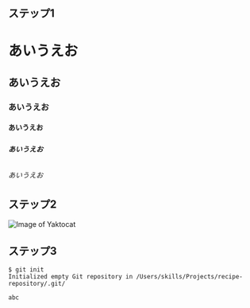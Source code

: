 ## <h2> ステップ1
# <h1> あいうえお
## <h2> あいうえお
### <h3> あいうえお
#### <h4> あいうえお
##### <h5> あいうえお
###### <h6> あいうえお

## <h2> ステップ2
![Image of Yaktocat](https://octodex.github.com/images/yaktocat.png)


## <h2> ステップ3
```
$ git init
Initialized empty Git repository in /Users/skills/Projects/recipe-repository/.git/
```
```
abc
```
